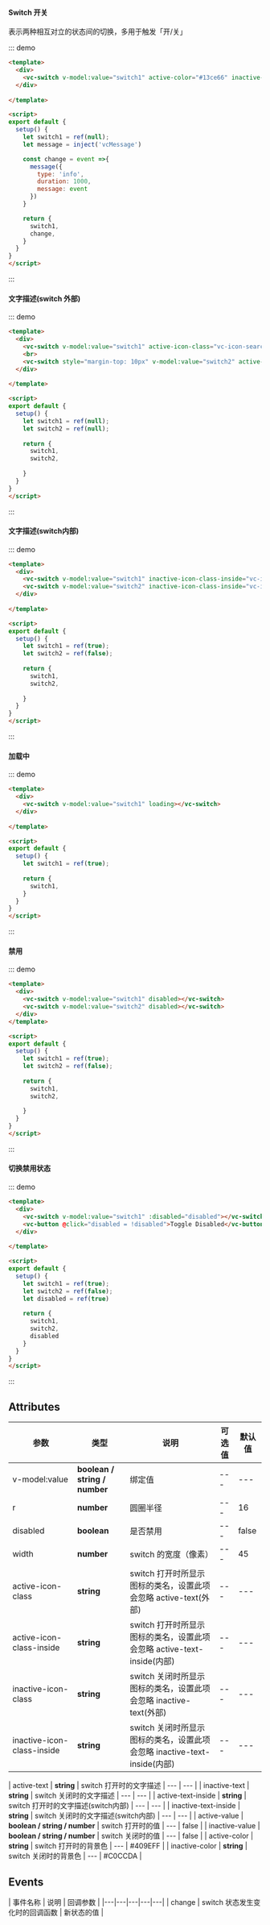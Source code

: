 #### Switch 开关
表示两种相互对立的状态间的切换，多用于触发「开/关」


::: demo
```html
<template>
  <div>
    <vc-switch v-model:value="switch1" active-color="#13ce66" inactive-color="#ff4949" @change="change" active-value="100" inactive-value="0"></vc-switch>
  </div>
  
</template>

<script>
export default {
  setup() {
    let switch1 = ref(null);
    let message = inject('vcMessage')

    const change = event =>{
      message({
        type: 'info',
        duration: 1000,
        message: event
      }) 
    }

    return {
      switch1,
      change,
    }
  }
}
</script>
```
:::


#### 文字描述(switch 外部)

::: demo
```html
<template>
  <div>
    <vc-switch v-model:value="switch1" active-icon-class="vc-icon-search" active-text="按月付费" inactive-text="按年付费"></vc-switch>
    <br>
    <vc-switch style="margin-top: 10px" v-model:value="switch2" active-text="按月付费" inactive-text="按年付费"></vc-switch>
  </div>
  
</template>

<script>
export default {
  setup() {
    let switch1 = ref(null);
    let switch2 = ref(null);
    
    return {
      switch1,
      switch2,
      
    }
  }
}
</script>
```
:::

#### 文字描述(switch内部)

::: demo
```html
<template>
  <div>
    <vc-switch v-model:value="switch1" inactive-icon-class-inside="vc-icon-search"></vc-switch>
    <vc-switch v-model:value="switch2" inactive-icon-class-inside="vc-icon-search" inactive-text-inside="关闭" active-text-inside="开启"></vc-switch>
  </div>
  
</template>

<script>
export default {
  setup() {
    let switch1 = ref(true);
    let switch2 = ref(false);
    
    return {
      switch1,
      switch2,
      
    }
  }
}
</script>
```
:::


#### 加载中

::: demo
```html
<template>
  <div>
    <vc-switch v-model:value="switch1" loading></vc-switch>
  </div>
  
</template>

<script>
export default {
  setup() {
    let switch1 = ref(true);
  
    return {
      switch1,
    }
  }
}
</script>
```
:::


#### 禁用

::: demo
```html
<template>
  <div>
    <vc-switch v-model:value="switch1" disabled></vc-switch>
    <vc-switch v-model:value="switch2" disabled></vc-switch>
  </div>
</template>

<script>
export default {
  setup() {
    let switch1 = ref(true);
    let switch2 = ref(false);
    
    return {
      switch1,
      switch2,
      
    }
  }
}
</script>
```
:::

#### 切换禁用状态

::: demo
```html
<template>
  <div> 
    <vc-switch v-model:value="switch1" :disabled="disabled"></vc-switch>
    <vc-button @click="disabled = !disabled">Toggle Disabled</vc-button>
  </div>
  
</template>

<script>
export default {
  setup() {
    let switch1 = ref(true);
    let switch2 = ref(false);
    let disabled = ref(true)
    
    return {
      switch1,
      switch2,
      disabled
    }
  }
}
</script>
```
:::

## Attributes

| 参数 | 类型 | 说明 | 可选值 | 默认值 | 
|---|---|---|---|---|
| v-model:value | **boolean / string / number** | 绑定值 | --- | --- |
| r | **number** | 圆圈半径 | --- | 16 |
| disabled | **boolean** | 是否禁用 | --- | false |
| width | **number** | switch 的宽度（像素） | --- | 45 |
| active-icon-class | **string** | switch 打开时所显示图标的类名，设置此项会忽略 active-text(外部) | --- | --- |
| active-icon-class-inside | **string** | switch 打开时所显示图标的类名，设置此项会忽略 active-text-inside(内部) | --- | --- |
| inactive-icon-class | **string** | switch 关闭时所显示图标的类名，设置此项会忽略 inactive-text(外部) | --- | --- |
| inactive-icon-class-inside | **string** | switch 关闭时所显示图标的类名，设置此项会忽略 inactive-text-inside(内部) | --- | --- |


| active-text | **string** | switch 打开时的文字描述 | --- | --- |
| inactive-text | **string** | switch 关闭时的文字描述 | --- | --- |
| active-text-inside | **string** | switch 打开时的文字描述(switch内部) | --- | --- |
| inactive-text-inside | **string** | switch 关闭时的文字描述(switch内部) | --- | --- |
| active-value | **boolean / string / number** | switch 打开时的值 | --- | false |
| inactive-value | **boolean / string / number** | switch 关闭时的值 | --- | false |
| active-color | **string** | switch 打开时的背景色 | --- | #409EFF |
| inactive-color | **string** | switch 关闭时的背景色 | --- | #C0CCDA |



## Events

| 事件名称 | 说明 | 回调参数 | 
|---|---|---|---|---|
| change | switch 状态发生变化时的回调函数 | 新状态的值 |




